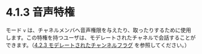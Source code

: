 # 4.1.3 音声特権

モード `v` は、チャネルメンバへ音声権限を与えたり、取ったりするために使用します。この特権を持つユーザは、モデレートされたチャネルで会話することができます。（[4.2.3 モデレートされたチャンネルフラグ](./moderated-channel-flag.md) を参照してください。）
